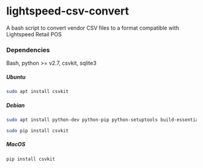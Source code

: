 # lightspeed-csv-convert
A bash script to convert vendor CSV files to a format compatible with Lightspeed Retail POS

### Dependencies

Bash, python >= v2.7, csvkit, sqlite3

##### Ubuntu
```bash
sudo apt install csvkit

```

##### Debian
```bash
sudo apt install python-dev python-pip python-setuptools build-essential

sudo pip install csvkit

```

##### MacOS
```bash
pip install csvkit

```
